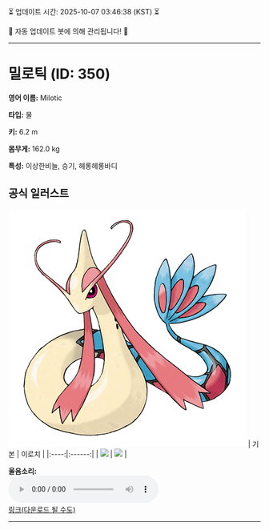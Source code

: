 
⏳ 업데이트 시간: 2025-10-07 03:46:38 (KST) ⏳

🤖 자동 업데이트 봇에 의해 관리됩니다! 🤖

---

# 밀로틱 (ID: 350)
**영어 이름:** Milotic

**타입:** 물

**키:** 6.2 m

**몸무게:** 162.0 kg

**특성:** 이상한비늘, 승기, 헤롱헤롱바디

## 공식 일러스트
![](https://raw.githubusercontent.com/PokeAPI/sprites/master/sprites/pokemon/other/official-artwork/350.png)
| 기본 | 이로치 |
|:----:|:------:|
| <img src="http://play.pokemonshowdown.com/sprites/ani/milotic.gif" width="200"> | <img src="http://play.pokemonshowdown.com/sprites/ani-shiny/milotic.gif" width="200"> |

**울음소리:**<br><audio controls src="https://raw.githubusercontent.com/PokeAPI/cries/main/cries/pokemon/latest/350.ogg"></audio><br> [링크(다운로드 될 수도)](https://raw.githubusercontent.com/PokeAPI/cries/main/cries/pokemon/latest/350.ogg)


---
